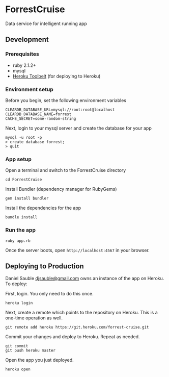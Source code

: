 # ForrestCruise
Data service for intelligent running app

## Development

### Prerequisites

* ruby 2.1.2+
* mysql
* [Heroku Toolbelt](https://toolbelt.heroku.com) (for deploying to Heroku)

### Environment setup

Before you begin, set the following environment variables

```
CLEARDB_DATABASE_URL=mysql://root:root@localhost
CLEARDB_DATABASE_NAME=forrest
CACHE_SECRET=some-random-string
```

Next, login to your mysql server and create the database for your app

```
mysql -u root -p
> create database forrest;
> quit
```

### App setup

Open a terminal and switch to the ForrestCruise directory

`cd ForrestCruise`

Install Bundler (dependency manager for RubyGems)

`gem install bundler`

Install the dependencies for the app

`bundle install`

### Run the app

`ruby app.rb`

Once the server boots, open `http://localhost:4567` in your browser.

## Deploying to Production

Daniel Sauble <djsauble@gmail.com> owns an instance of the app on Heroku. To deploy:

First, login. You only need to do this once.

`heroku login`

Next, create a remote which points to the repository on Heroku. This is a one-time operation as well.

`git remote add heroku https://git.heroku.com/forrest-cruise.git`

Commit your changes and deploy to Heroku. Repeat as needed.

```
git commit 
git push heroku master
```

Open the app you just deployed.

`heroku open`
